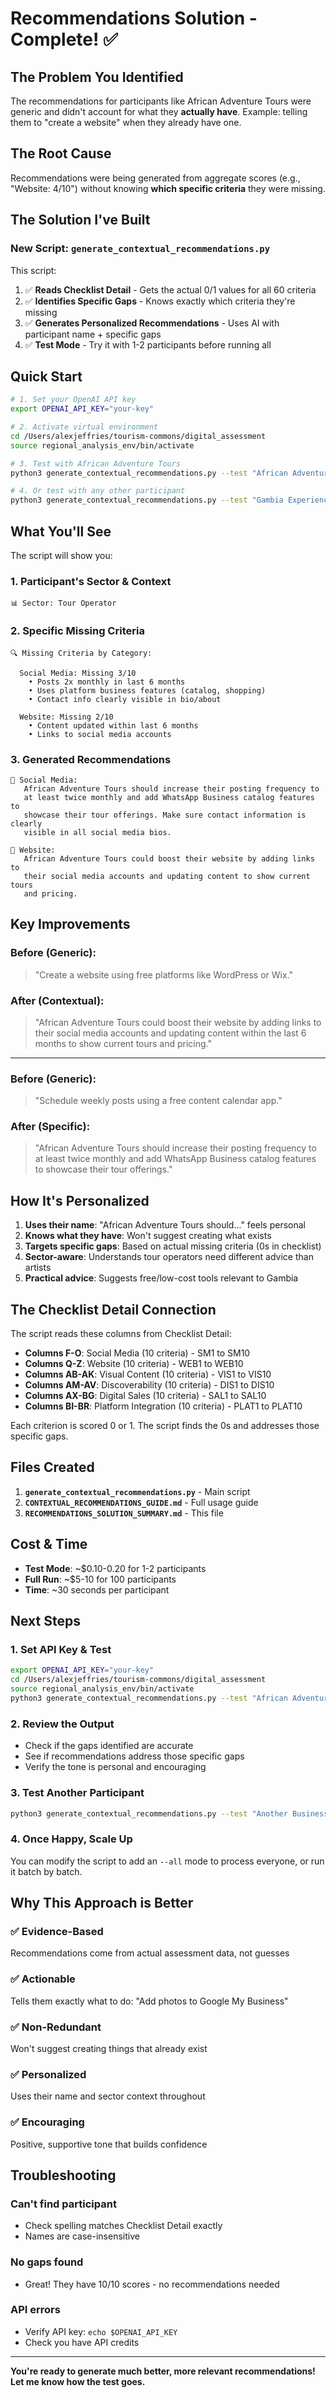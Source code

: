 # Recommendations Solution - Complete! ✅

## The Problem You Identified

The recommendations for participants like African Adventure Tours were generic and didn't account for what they **actually have**. Example: telling them to "create a website" when they already have one.

## The Root Cause

Recommendations were being generated from aggregate scores (e.g., "Website: 4/10") without knowing **which specific criteria** they were missing.

## The Solution I've Built

### New Script: `generate_contextual_recommendations.py`

This script:
1. ✅ **Reads Checklist Detail** - Gets the actual 0/1 values for all 60 criteria
2. ✅ **Identifies Specific Gaps** - Knows exactly which criteria they're missing
3. ✅ **Generates Personalized Recommendations** - Uses AI with participant name + specific gaps
4. ✅ **Test Mode** - Try it with 1-2 participants before running all

## Quick Start

```bash
# 1. Set your OpenAI API key
export OPENAI_API_KEY="your-key"

# 2. Activate virtual environment
cd /Users/alexjeffries/tourism-commons/digital_assessment
source regional_analysis_env/bin/activate

# 3. Test with African Adventure Tours
python3 generate_contextual_recommendations.py --test "African Adventure Tours"

# 4. Or test with any other participant
python3 generate_contextual_recommendations.py --test "Gambia Experience"
```

## What You'll See

The script will show you:

### 1. Participant's Sector & Context
```
📊 Sector: Tour Operator
```

### 2. Specific Missing Criteria
```
🔍 Missing Criteria by Category:

  Social Media: Missing 3/10
    • Posts 2x monthly in last 6 months
    • Uses platform business features (catalog, shopping)
    • Contact info clearly visible in bio/about

  Website: Missing 2/10
    • Content updated within last 6 months
    • Links to social media accounts
```

### 3. Generated Recommendations
```
📌 Social Media:
   African Adventure Tours should increase their posting frequency to 
   at least twice monthly and add WhatsApp Business catalog features to 
   showcase their tour offerings. Make sure contact information is clearly 
   visible in all social media bios.

📌 Website:
   African Adventure Tours could boost their website by adding links to 
   their social media accounts and updating content to show current tours 
   and pricing.
```

## Key Improvements

### Before (Generic):
> "Create a website using free platforms like WordPress or Wix."

### After (Contextual):
> "African Adventure Tours could boost their website by adding links to their social media accounts and updating content within the last 6 months to show current tours and pricing."

---

### Before (Generic):
> "Schedule weekly posts using a free content calendar app."

### After (Specific):
> "African Adventure Tours should increase their posting frequency to at least twice monthly and add WhatsApp Business catalog features to showcase their tour offerings."

## How It's Personalized

1. **Uses their name**: "African Adventure Tours should..." feels personal
2. **Knows what they have**: Won't suggest creating what exists
3. **Targets specific gaps**: Based on actual missing criteria (0s in checklist)
4. **Sector-aware**: Understands tour operators need different advice than artists
5. **Practical advice**: Suggests free/low-cost tools relevant to Gambia

## The Checklist Detail Connection

The script reads these columns from Checklist Detail:

- **Columns F-O**: Social Media (10 criteria) - SM1 to SM10
- **Columns Q-Z**: Website (10 criteria) - WEB1 to WEB10
- **Columns AB-AK**: Visual Content (10 criteria) - VIS1 to VIS10
- **Columns AM-AV**: Discoverability (10 criteria) - DIS1 to DIS10
- **Columns AX-BG**: Digital Sales (10 criteria) - SAL1 to SAL10
- **Columns BI-BR**: Platform Integration (10 criteria) - PLAT1 to PLAT10

Each criterion is scored 0 or 1. The script finds the 0s and addresses those specific gaps.

## Files Created

1. **`generate_contextual_recommendations.py`** - Main script
2. **`CONTEXTUAL_RECOMMENDATIONS_GUIDE.md`** - Full usage guide
3. **`RECOMMENDATIONS_SOLUTION_SUMMARY.md`** - This file

## Cost & Time

- **Test Mode**: ~$0.10-0.20 for 1-2 participants
- **Full Run**: ~$5-10 for 100 participants
- **Time**: ~30 seconds per participant

## Next Steps

### 1. Set API Key & Test
```bash
export OPENAI_API_KEY="your-key"
cd /Users/alexjeffries/tourism-commons/digital_assessment
source regional_analysis_env/bin/activate
python3 generate_contextual_recommendations.py --test "African Adventure Tours"
```

### 2. Review the Output
- Check if the gaps identified are accurate
- See if recommendations address those specific gaps
- Verify the tone is personal and encouraging

### 3. Test Another Participant
```bash
python3 generate_contextual_recommendations.py --test "Another Business Name"
```

### 4. Once Happy, Scale Up
You can modify the script to add an `--all` mode to process everyone, or run it batch by batch.

## Why This Approach is Better

### ✅ Evidence-Based
Recommendations come from actual assessment data, not guesses

### ✅ Actionable
Tells them exactly what to do: "Add photos to Google My Business"

### ✅ Non-Redundant
Won't suggest creating things that already exist

### ✅ Personalized
Uses their name and sector context throughout

### ✅ Encouraging
Positive, supportive tone that builds confidence

## Troubleshooting

### Can't find participant
- Check spelling matches Checklist Detail exactly
- Names are case-insensitive

### No gaps found
- Great! They have 10/10 scores - no recommendations needed

### API errors
- Verify API key: `echo $OPENAI_API_KEY`
- Check you have API credits

---

**You're ready to generate much better, more relevant recommendations! Let me know how the test goes.**

